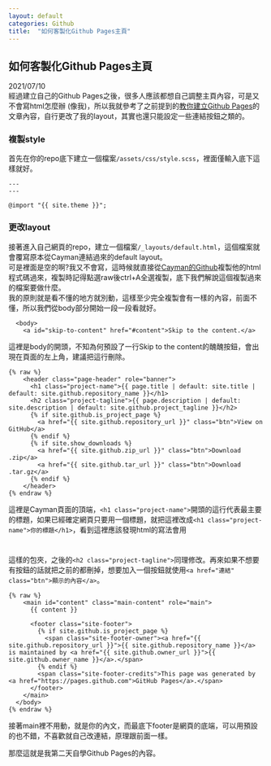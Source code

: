 ```yaml
---
layout: default
categories: Github
title:  "如何客製化Github Pages主頁"
---
```

## 如何客製化Github Pages主頁  
2021/07/10  
經過建立自己的Github Pages之後，很多人應該都想自己調整主頁內容，可是又不會寫html怎麼辦 (像我)，所以我就參考了之前提到的<a href="https://aregsar.com/blog/2019/how-to-customize-your-github-pages-blog-layout-in-five-minutes/" target="_blank">教你建立Github Pages</a>的文章內容，自行更改了我的layout，其實也還只能設定一些連結按鈕之類的。  

### 複製style
首先在你的repo底下建立一個檔案`/assets/css/style.scss`，裡面僅輸入底下這樣就好。  
```
---
---

@import "{{ site.theme }}";
```

### 更改layout
接著進入自己網頁的repo，建立一個檔案`/_layouts/default.html`，這個檔案就會覆寫原本從Cayman連結過來的default layout。  
可是裡面是空的啊?我又不會寫，這時候就直接從<a href="https://github.com/pages-themes/cayman/blob/master/_layouts/default.html" target="_blank">Cayman的Github</a>複製他的html程式碼過來，複製時記得點選raw後ctrl+A全選複製，底下我們解說這個複製過來的檔案要做什麼。  
我的原則就是看不懂的地方就別動，這樣至少完全複製會有一樣的內容，前面不懂，所以我們從body部分開始一段一段看就好。
```
  <body>
    <a id="skip-to-content" href="#content">Skip to the content.</a>
```
這裡是body的開頭，不知為何預設了一行Skip to the content的醜醜按鈕，會出現在頁面的左上角，建議把這行刪除。
```
{% raw %}
    <header class="page-header" role="banner">
      <h1 class="project-name">{{ page.title | default: site.title | default: site.github.repository_name }}</h1>
      <h2 class="project-tagline">{{ page.description | default: site.description | default: site.github.project_tagline }}</h2>
      {% if site.github.is_project_page %}
        <a href="{{ site.github.repository_url }}" class="btn">View on GitHub</a>
      {% endif %}
      {% if site.show_downloads %}
        <a href="{{ site.github.zip_url }}" class="btn">Download .zip</a>
        <a href="{{ site.github.tar_url }}" class="btn">Download .tar.gz</a>
      {% endif %}
    </header>
{% endraw %}
```
這裡是Cayman頁面的頂端，`<h1 class="project-name">`開頭的這行代表最主要的標題，如果已經確定網頁只要用一個標題，就把這裡改成`<h1 class="project-name">你的標題</h1>`，看到這裡應該發現html的寫法會用<h1></h1>這樣的包夾，之後的`<h2 class="project-tagline">`同理修改。再來如果不想要有按鈕的話就把</header>之前的都刪掉，想要加入一個按鈕就使用`<a href="連結" class="btn">顯示的內容</a>`。  
```
{% raw %}
    <main id="content" class="main-content" role="main">
      {{ content }} 

      <footer class="site-footer">
        {% if site.github.is_project_page %}
          <span class="site-footer-owner"><a href="{{ site.github.repository_url }}">{{ site.github.repository_name }}</a> is maintained by <a href="{{ site.github.owner_url }}">{{ site.github.owner_name }}</a>.</span>
        {% endif %}
        <span class="site-footer-credits">This page was generated by <a href="https://pages.github.com">GitHub Pages</a>.</span>
      </footer>
    </main>
  </body>
{% endraw %}
```
接著main裡不用動，就是你的內文，而最底下footer是網頁的底端，可以用預設的也不錯，不喜歡就自己改連結，原理跟前面一樣。

那麼這就是我第二天自學Github Pages的內容。
